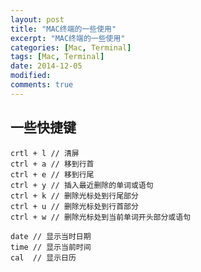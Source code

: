 ```yaml
---
layout: post
title: "MAC终端的一些使用"
excerpt: "MAC终端的一些使用"
categories: [Mac, Terminal]
tags: [Mac, Terminal]
date: 2014-12-05 
modified: 
comments: true
---
```




## 一些快捷键

```
crtl + l // 清屏
ctrl + a // 移到行首
ctrl + e // 移到行尾
ctrl + y // 插入最近删除的单词或语句
ctrl + k // 删除光标处到行尾部分
ctrl + u // 删除光标处到行首部分
ctrl + w // 删除光标处到当前单词开头部分或语句
```

```
date // 显示当时日期
time // 显示当前时间
cal  // 显示日历
```





